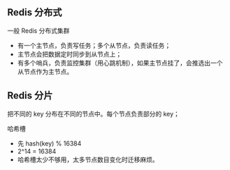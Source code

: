 
## Redis 分布式

一般 Redis 分布式集群
- 有一个主节点，负责写任务；多个从节点，负责读任务；
- 主节点会把数据定时同步到从节点上；
- 有多个哨兵，负责监控集群（用心跳机制），如果主节点挂了，会推选出一个从节点作为主节点。

## Redis 分片

把不同的 key 分布在不同的节点中。每个节点负责部分的 key；

哈希槽
- 先 hash(key) % 16384
- 2^14 = 16384
- 哈希槽太少不够用，太多节点数目变化时迁移麻烦。
